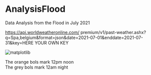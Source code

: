 # AnalysisFlood
Data Analysis from the Flood in July 2021

https://api.worldweatheronline.com/ premium/v1/past-weather.ashx?q=Spa,belgium&format=json&date=2021-07-01&enddate=2021-07-31&key=HERE YOUR OWN KEY

![matplotlib](https://user-images.githubusercontent.com/32358640/129048592-8688f365-3c94-47ed-981d-79ae892d4160.png)

The orange bols mark 12pm noon\
The grey bols mark 12am night

